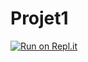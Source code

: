 # Projet1
[![Run on Repl.it](https://repl.it/badge/github/Axelle-Br/Projet1)](https://repl.it/github/Axelle-Br/Projet1)